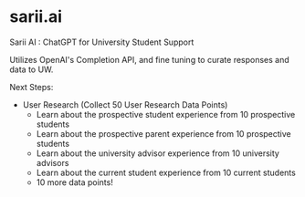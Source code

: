 # sarii.ai
Sarii AI : ChatGPT for University Student Support 

Utilizes OpenAI's Completion API, and fine tuning to curate 
responses and data to UW. 


Next Steps:
- User Research (Collect 50 User Research Data Points)
    - Learn about the prospective student experience from 10 prospective students
    - Learn about the prospective parent experience from 10 prospective students
    - Learn about the university advisor experience from 10 university advisors 
    - Learn about the current student experience from 10 current students 
    - 10 more data points!
